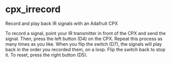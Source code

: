 # cpx_irrecord
Record and play back IR signals with an Adafruit CPX

To record a signal, point your IR transmitter in front of the CPX and send the signal. Then, press the left button (D4) on the CPX. Repeat this process as many times as you like. When you flip the switch (D7), the signals will play back in the order you recorded them, on a loop. Flip the switch back to stop it. To reset, press the right button (D5).
